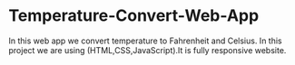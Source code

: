 # Temperature-Convert-Web-App
In this web app we convert temperature to Fahrenheit and Celsius.
In this project we are using (HTML,CSS,JavaScript).It is fully responsive website.


